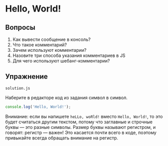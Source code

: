 # Hello, World!

## Вопросы
1. Как вывести сообщение в консоль?
2. Что такое комментарий?
3. Зачем используют комментарии?
4. Назовите три способа указания комментариев в JS
5. Для чего используют шебанг-комментарии?

## Упражнение

`solution.js`

Наберите в редакторе код из задания символ в символ.

```javascript
console.log('Hello, World!');
```

Внимание: если вы напишете `heLLo, woRld!` вместо `Hello, World!`, то это будет считаться другим текстом, потому что заглавные и строчные буквы — это разные символы. Размер буквы называют регистром, и говорят: регистр — важен! Это касается почти всего в коде, поэтому привыкайте всегда обращать внимание на регистр.